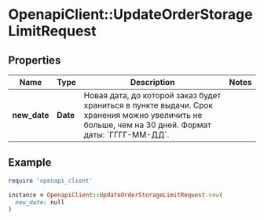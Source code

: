 # OpenapiClient::UpdateOrderStorageLimitRequest

## Properties

| Name | Type | Description | Notes |
| ---- | ---- | ----------- | ----- |
| **new_date** | **Date** | Новая дата, до которой заказ будет храниться в пункте выдачи.  Срок хранения можно увеличить не больше, чем на 30 дней.  Формат даты: &#x60;ГГГГ-ММ-ДД&#x60;.  |  |

## Example

```ruby
require 'openapi_client'

instance = OpenapiClient::UpdateOrderStorageLimitRequest.new(
  new_date: null
)
```

